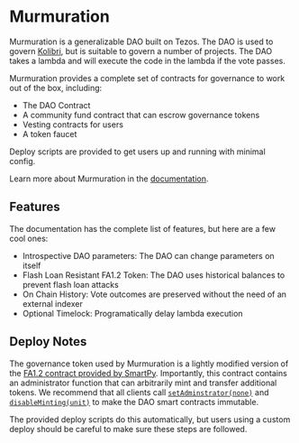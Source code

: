 # Murmuration

Murmuration is a generalizable DAO built on Tezos. The DAO is used to govern [Kolibri](https://kolibri.finance), but is suitable to govern a number of projects. The DAO takes a lambda and will execute the code in the lambda if the vote passes.

Murmuration provides a complete set of contracts for governance to work out of the box, including:
- The DAO Contract
- A community fund contract that can escrow governance tokens
- Vesting contracts for users
- A token faucet

Deploy scripts are provided to get users up and running with minimal config.

Learn more about Murmuration in the [documentation](docs/README.md).

## Features

The documentation has the complete list of features, but here are a few cool ones:
- Introspective DAO parameters: The DAO can change parameters on itself
- Flash Loan Resistant FA1.2 Token: The DAO uses historical balances to prevent flash loan attacks
- On Chain History: Vote outcomes are preserved without the need of an external indexer
- Optional Timelock: Programatically delay lambda execution

## Deploy Notes

The governance token used by Murmuration is a lightly modified version of the [FA1.2 contract provided by SmartPy](https://smartpy.io/ide?template=FA1.2.py). Importantly, this contract contains an administrator function that can arbitrarily mint and transfer additional tokens. We recommend that all clients call [`setAdminstrator(none)`](https://github.com/Hover-Labs/murmuration/blob/main/smart_contracts/token.py#L302) and [`disableMinting(unit)`](https://github.com/Hover-Labs/murmuration/blob/main/smart_contracts/token.py#L269) to make the DAO smart contracts immutable.

The provided deploy scripts do this automatically, but users using a custom deploy should be careful to make sure these steps are followed. 

